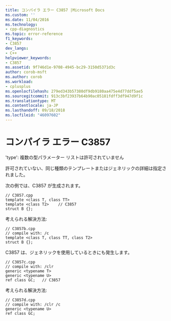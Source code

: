 ```yaml
---
title: コンパイラ エラー C3857 |Microsoft Docs
ms.custom: ''
ms.date: 11/04/2016
ms.technology:
- cpp-diagnostics
ms.topic: error-reference
f1_keywords:
- C3857
dev_langs:
- C++
helpviewer_keywords:
- C3857
ms.assetid: 9f746d1e-9708-4945-bc29-3150d5371d3c
author: corob-msft
ms.author: corob
ms.workload:
- cplusplus
ms.openlocfilehash: 279ed343b57380df9db9180aa475e4d77ddf5ae5
ms.sourcegitcommit: 913c3bf23937b64b90ac05181fdff3df947d9f1c
ms.translationtype: MT
ms.contentlocale: ja-JP
ms.lasthandoff: 09/18/2018
ms.locfileid: "46097602"
---
```

# <a name="compiler-error-c3857"></a>コンパイラ エラー C3857

'type': 複数の型パラメーター リストは許可されていません

許可されていない、同じ種類のテンプレートまたはジェネリックの詳細は指定されました。

次の例では、C3857 が生成されます。

```
// C3857.cpp
template <class T, class TT>
template <class T2>    // C3857
struct B {};
```

考えられる解決方法:

```
// C3857b.cpp
// compile with: /c
template <class T, class TT, class T2>
struct B {};
```

C3857 は、ジェネリックを使用しているときにも発生します。

```
// C3857c.cpp
// compile with: /clr
generic <typename T>
generic <typename U>
ref class GC;   // C3857
```

考えられる解決方法:

```
// C3857d.cpp
// compile with: /clr /c
generic <typename U>
ref class GC;
```